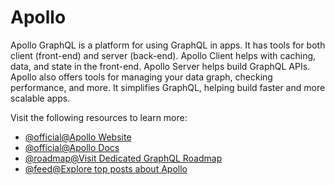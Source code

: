 # Apollo

Apollo GraphQL is a platform for using GraphQL in apps. It has tools for both client (front-end) and server (back-end). Apollo Client helps with caching, data, and state in the front-end. Apollo Server helps build GraphQL APIs. Apollo also offers tools for managing your data graph, checking performance, and more. It simplifies GraphQL, helping build faster and more scalable apps.

Visit the following resources to learn more:

- [@official@Apollo Website](https://www.apollographql.com)
- [@official@Apollo Docs](https://www.apollographql.com/docs/)
- [@roadmap@Visit Dedicated GraphQL Roadmap](https://roadmap.sh/graphql)
- [@feed@Explore top posts about Apollo](https://app.daily.dev/tags/apollo?ref=roadmapsh)
